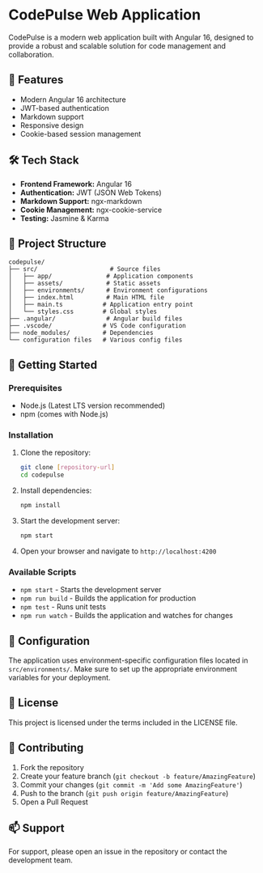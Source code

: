 # CodePulse Web Application

CodePulse is a modern web application built with Angular 16, designed to provide a robust and scalable solution for code management and collaboration.

## 🚀 Features

- Modern Angular 16 architecture
- JWT-based authentication
- Markdown support
- Responsive design
- Cookie-based session management

## 🛠️ Tech Stack

- **Frontend Framework:** Angular 16
- **Authentication:** JWT (JSON Web Tokens)
- **Markdown Support:** ngx-markdown
- **Cookie Management:** ngx-cookie-service
- **Testing:** Jasmine & Karma

## 📁 Project Structure

```
codepulse/
├── src/                    # Source files
│   ├── app/               # Application components
│   ├── assets/            # Static assets
│   ├── environments/      # Environment configurations
│   ├── index.html         # Main HTML file
│   ├── main.ts           # Application entry point
│   └── styles.css        # Global styles
├── .angular/              # Angular build files
├── .vscode/              # VS Code configuration
├── node_modules/         # Dependencies
└── configuration files   # Various config files
```

## 🚀 Getting Started

### Prerequisites

- Node.js (Latest LTS version recommended)
- npm (comes with Node.js)

### Installation

1. Clone the repository:
   ```bash
   git clone [repository-url]
   cd codepulse
   ```

2. Install dependencies:
   ```bash
   npm install
   ```

3. Start the development server:
   ```bash
   npm start
   ```

4. Open your browser and navigate to `http://localhost:4200`

### Available Scripts

- `npm start` - Starts the development server
- `npm run build` - Builds the application for production
- `npm test` - Runs unit tests
- `npm run watch` - Builds the application and watches for changes

## 🔧 Configuration

The application uses environment-specific configuration files located in `src/environments/`. Make sure to set up the appropriate environment variables for your deployment.

## 📝 License

This project is licensed under the terms included in the LICENSE file.

## 🤝 Contributing

1. Fork the repository
2. Create your feature branch (`git checkout -b feature/AmazingFeature`)
3. Commit your changes (`git commit -m 'Add some AmazingFeature'`)
4. Push to the branch (`git push origin feature/AmazingFeature`)
5. Open a Pull Request

## 📫 Support

For support, please open an issue in the repository or contact the development team. 